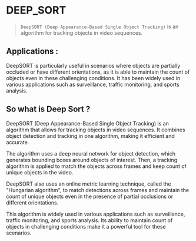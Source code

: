 # DEEP_SORT 

> `DeepSORT (Deep Appearance-Based Single Object Tracking)` is an algorithm for tracking objects in video sequences.

## Applications :
DeepSORT is particularly useful in scenarios where objects are partially occluded or have different orientations, as it is able to maintain the count of objects even in these challenging conditions. It has been widely used in various applications such as surveillance, traffic monitoring, and sports analysis.

## So what is Deep Sort ?

DeepSORT (Deep Appearance-Based Single Object Tracking) is an algorithm that allows for tracking objects in video sequences. It combines object detection and tracking in one algorithm, making it efficient and accurate.

The algorithm uses a deep neural network for object detection, which generates bounding boxes around objects of interest. Then, a tracking algorithm is applied to match the objects across frames and keep count of unique objects in the video.

DeepSORT also uses an online metric learning technique, called the "Hungarian algorithm", to match detections across frames and maintain the count of unique objects even in the presence of partial occlusions or different orientations.

This algorithm is widely used in various applications such as surveillance, traffic monitoring, and sports analysis. Its ability to maintain count of objects in challenging conditions make it a powerful tool for these scenarios.
